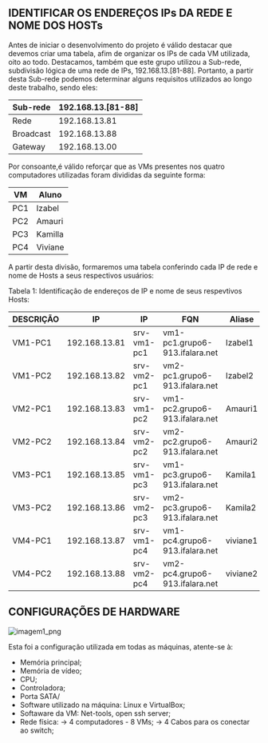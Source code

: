 IDENTIFICAR OS ENDEREÇOS IPs DA REDE E NOME DOS HOSTs
------------------------------------------------------

  Antes de iniciar o desenvolvimento do projeto é válido destacar que devemos criar uma tabela, afim de organizar os IPs de cada VM utilizada, oito ao todo. Destacamos, também que este grupo utilizou a Sub-rede, subdivisão lógica de uma rede de IPs, 192.168.13.[81-88]. Portanto, a partir desta Sub-rede podemos determinar alguns requisitos utilizados ao longo deste trabalho, sendo eles:
  
|   Sub-rede |  192.168.13.[81-88] |
| --- | --- |
|    Rede    |     192.168.13.81   |
|  Broadcast |     192.168.13.88   |
|   Gateway  |     192.168.13.00   |

  Por consoante,é válido reforçar que as VMs presentes nos quatro computadores utilizadas foram divididas da seguinte forma:
  
| VM |  Aluno |
| --- | --- |
| PC1| Izabel |
| PC2| Amauri |
| PC3| Kamilla|
| PC4| Viviane|

  A partir desta divisão, formaremos uma tabela conferindo cada IP de rede e nome de Hosts a seus respectivos usuários:
  
  Tabela 1: Identificação de endereços de IP e nome de seus respevtivos Hosts:
  
  | DESCRIÇÃO  |        IP      |       IP    |              FQN               |   Aliase |
  | ---------- | -------------- | ----------- | ------------------------------ | ---------|
  |   VM1-PC1  |  192.168.13.81 | srv-vm1-pc1 | vm1-pc1.grupo6-913.ifalara.net | Izabel1  |
  |   VM1-PC2  |  192.168.13.82 | srv-vm2-pc1 | vm2-pc1.grupo6-913.ifalara.net | Izabel2  |
  |   VM2-PC1  |  192.168.13.83 | srv-vm1-pc2 | vm1-pc2.grupo6-913.ifalara.net | Amauri1  |
  |   VM2-PC2  |  192.168.13.84 | srv-vm2-pc2 | vm2-pc2.grupo6-913.ifalara.net | Amauri2  |
  |   VM3-PC1  |  192.168.13.85 | srv-vm1-pc3 | vm1-pc3.grupo6-913.ifalara.net | Kamila1  | 
  |   VM3-PC2  |  192.168.13.86 | srv-vm2-pc3 | vm2-pc3.grupo6-913.ifalara.net | Kamila2  |
  |   VM4-PC1  |  192.168.13.87 | srv-vm1-pc4 | vm1-pc4.grupo6-913.ifalara.net | viviane1 |
  |   VM4-PC2  |  192.168.13.88 | srv-vm2-pc4 | vm2-pc4.grupo6-913.ifalara.net | viviane2 |
  
CONFIGURAÇÕES DE HARDWARE
---------------------------------

![imagem1_png](https://user-images.githubusercontent.com/103438135/188125574-96ffb5c4-5c0e-47fc-9c0c-6dafd584f6c7.png)

Esta foi a configuração utilizada em todas as máquinas, atente-se à:
 - Memória principal;
 - Memória de vídeo;
 - CPU;
 - Controladora;
 - Porta SATA/
 - Software utilizado na máquina: Linux e VirtualBox;
 - Softaware da VM: Net-tools, open ssh server;
 - Rede física: 
      -> 4 computadores - 8 VMs;
      -> 4 Cabos para os conectar ao switch;
